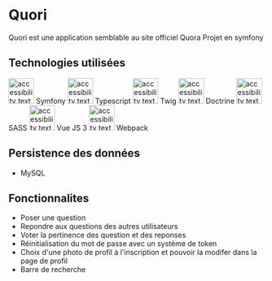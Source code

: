 # Quori

Quori est une application semblable au site officiel Quora
Projet en symfony

## Technologies utilisées
<img src="https://seeklogo.com/images/S/symfony-logo-AA34C8FC16-seeklogo.com.png" height="50" alt="accessibility text"> Symfony
<img src="https://cdn.worldvectorlogo.com/logos/typescript-2.svg" height="50" alt="accessibility text"> Typescript
<img src="https://twig.symfony.com/images/logo.png" height="50" alt="accessibility text"> Twig
<img src="https://cdn.icon-icons.com/icons2/2415/PNG/512/doctrine_plain_logo_icon_146548.png" height="50" alt="accessibility text"> Doctrine
<img src="https://upload.wikimedia.org/wikipedia/commons/thumb/9/96/Sass_Logo_Color.svg/1280px-Sass_Logo_Color.svg.png" height="50" alt="accessibility text"> SASS
<img src="https://upload.wikimedia.org/wikipedia/commons/thumb/9/95/Vue.js_Logo_2.svg/1184px-Vue.js_Logo_2.svg.png" height="50" alt="accessibility text"> Vue JS 3
<img src="https://raw.githubusercontent.com/webpack/media/master/logo/icon-square-big.png" height="50" alt="accessibility text"> Webpack

## Persistence des données
* MySQL

## Fonctionnalites
* Poser une question
* Repondre aux questions des autres utilisateurs
* Voter la pertinence des question et des reponses
* Réinitialisation du mot de passe avec un système de token
* Choix d'une photo de profil à l'inscription et pouvoir la modifer dans la page de profil
* Barre de recherche